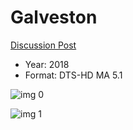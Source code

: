 # Galveston

[Discussion Post](https://www.avsforum.com/threads/bass-eq-for-filtered-movies.2995212/post-57322316)

* Year: 2018
* Format: DTS-HD MA 5.1

![img 0](https://i.imgur.com/8TWebZa.jpg)

![img 1](https://i.imgur.com/LD4EEcP.png)

